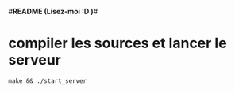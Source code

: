 #**README (Lisez-moi :D )**#

# compiler les sources et lancer le serveur #

`make && ./start_server`
